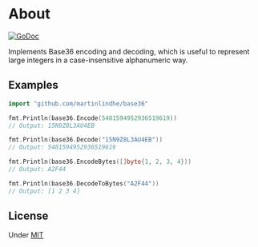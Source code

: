 # About

[![GoDoc](https://godoc.org/github.com/martinlindhe/base36?status.svg)](https://godoc.org/github.com/martinlindhe/base36)

Implements Base36 encoding and decoding, which is useful to represent
large integers in a case-insensitive alphanumeric way.

## Examples

```go
import "github.com/martinlindhe/base36"

fmt.Println(base36.Encode(5481594952936519619))
// Output: 15N9Z8L3AU4EB

fmt.Println(base36.Decode("15N9Z8L3AU4EB"))
// Output: 5481594952936519619

fmt.Println(base36.EncodeBytes([]byte{1, 2, 3, 4}))
// Output: A2F44

fmt.Println(base36.DecodeToBytes("A2F44"))
// Output: [1 2 3 4]
```

## License

Under [MIT](LICENSE)
